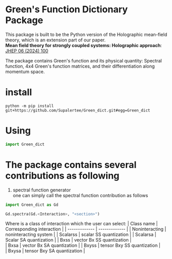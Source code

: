 ﻿# Green's Function Dictionary Package

This package is built to be the Python version of the Holographic mean-field theory, which is an extension part of our paper. <br />
**Mean field theory for strongly coupled systems: Holographic approach**: [ JHEP 06 (2024) 100](https://doi.org/10.1007/JHEP06%282024%29100)

The package contains Green's function and its physical quantity: Spectral function, 4x4 Green's function matrices, and their differentiation along momentum space.

# install

```zh
python -m pip install git+https://github.com/Supalertee/Green_dict.git#egg=Green_dict
```

# Using
```python
import Green_dict
```

# The package contains several contributions as following
1. spectral function generator <br />
  one can simply call the spectral function contribution as follows
```python
import Green_dict as Gd

Gd.spectra(Gd.<Interaction>, "<section>")

```
Where <Interaction> is a class of interaction which the user can select: 
| Class name      | Corresponding interaction |
| -------------   | ------------- |
| Noninteracting  | noninteracting system |
| Scalarss        | scalar SS quantization  |
| Scalarsa        | Scalar SA quantization  |
| Bxss            | vector Bx SS quantization |  
| Bxsa            | vector Bx SA quantization  |
| Bxyss           | tensor Bxy SS quantization |  
| Bxysa           | tensor Bxy SA quantization |
